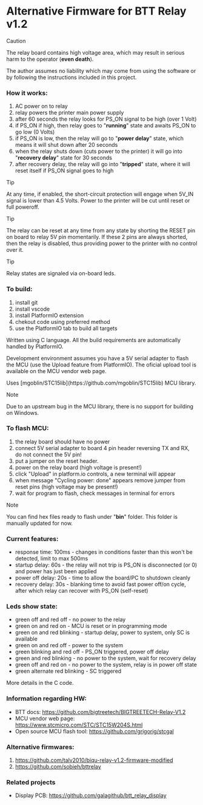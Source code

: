 # Alternative Firmware for BTT Relay v1.2

> [!CAUTION]  
> <p>The relay board contains high voltage area, which may result in serious harm to the operator (<strong>even death</strong>).</p>
> <p>The author assumes no liability which may come from using the software or by following the instructions included in this project.</p>

### How it works:
1) AC power on to relay
2) relay powers the printer main power supply
3) after 60 seconds the relay looks for PS_ON signal to be high (over 1 Volt)
4) if PS_ON if high, then relay goes to "<strong>running</strong>" state and awaits PS_ON to go low (0 Volts)
5) if PS_ON is low, then the relay will go to "<strong>power delay</strong>" state, which means it will shut down after 20 seconds
6) when the relay shuts down (cuts power to the printer) it will go into "<strong>recovery delay</strong>" state for 30 seconds
7) after recovery delay, the relay will go into "<strong>tripped</strong>" state, where it will reset itself if PS_ON signal goes to high

> [!TIP]
> <p>At any time, if enabled, the short-circuit protection will engage when 5V_IN signal is lower than 4.5 Volts. Power to the printer will be cut until reset or full poweroff.</p>

> [!TIP]
> <p>The relay can be reset at any time from any state by shorting the RESET pin on board to relay 5V pin momentarily. If these 2 pins are always shorted, then the relay is disabled, thus providing power to the printer with no control over it.</p>

> [!TIP]
> <p>Relay states are signaled via on-board leds.</p>

### To build:
1) install git
2) install vscode
3) install PlatformIO extension
4) chekout code using preferred method
5) use the PlatformIO tab to build all targets

<p>Written using C language. All the build requirements are automatically handled by PlatformIO.</p>
<p>Development environment assumes you have a 5V serial adapter to flash the MCU (use the Upload feature from PlatformIO). The oficial upload tool is available on the MCU vendor web page.</p>
<p>Uses [mgoblin/STC15lib](https://github.com/mgoblin/STC15lib) MCU library.</p>

> [!NOTE]
> Due to an upstream bug in the MCU library, there is no support for building on Windows.

### To flash MCU:
1) the relay board should have no power
2) connect 5V serial adapter to board 4 pin header reversing TX and RX, do not connect the 5V pin!
3) put a jumper on the reset header.
4) power on the relay board (high voltage is present!)
5) click "Upload" in platform.io controls, a new terminal will appear
6) when message "Cycling power: done" appears remove jumper from reset pins (high voltage may be present!)
7) wait for program to flash, check messages in terminal for errors

> [!NOTE]
> <p>You can find hex files ready to flash under "<strong>bin</strong>" folder. This folder is manually updated for now.</p>

### Current features:
- response time: 100ms - changes in conditions faster than this won't be detected, limit to max 500ms
- startup delay: 60s - the relay will not trip is PS_ON is disconnected (or 0) and power has just been applied
- power off delay: 20s - time to allow the board/PC to shutdown cleanly
- recovery delay: 30s - blanking time to avoid fast power off/on cycle, after which relay can recover with PS_ON (self-reset)

### Leds show state:
- green off and red off - no power to the relay
- green on and red on -  MCU is reset or in programming mode
- green on and red blinking - startup delay, power to system, only SC is available
- green on and red off - power to the system
- green blinking and red off - PS_ON triggered, power off delay
- green and red blinking - no power to the system, wait for recovery delay
- green off and red on - no power to the system, relay is in power off state
- green alternate red blinking - SC triggered

More details in the C code.

### Information regarding HW:
- BTT docs: https://github.com/bigtreetech/BIGTREETECH-Relay-V1.2
- MCU vendor web page: https://www.stcmicro.com/STC/STC15W204S.html
- Open source MCU flash tool: https://github.com/grigorig/stcgal

### Alternative firmwares:
1) https://github.com/talv2010/biqu-relay-v1.2-firmware-modified
2) https://github.com/sobieh/bttrelay

### Related projects
- Display PCB: https://github.com/galagithub/btt_relay_display
